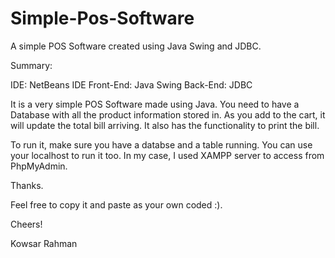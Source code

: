 # Simple-Pos-Software
A simple POS Software created using Java Swing and JDBC.

Summary:

IDE: NetBeans IDE 
Front-End: Java Swing
Back-End: JDBC

It is a very simple POS Software made using Java.
You need to have a Database with all the product information stored in.
As you add to the cart, it will update the total bill arriving.
It also has the functionality to print the bill.

To run it, make sure you have a databse and a table running. You can use your localhost to run it too.
In my case, I used XAMPP server to access from PhpMyAdmin.

Thanks.

Feel free to copy it and paste as your own coded :).

Cheers!

Kowsar Rahman 
